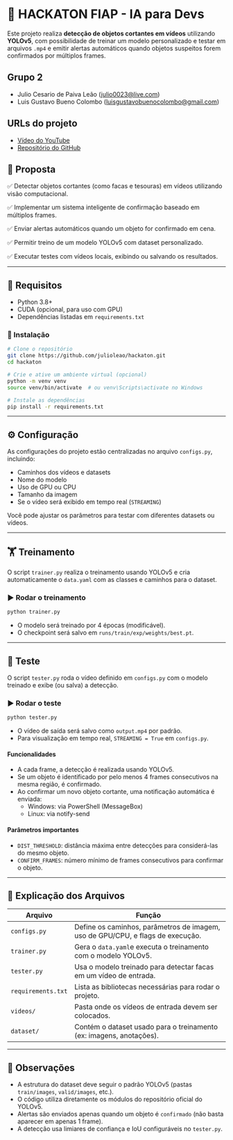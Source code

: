 # 🔪 HACKATON FIAP - IA para Devs

Este projeto realiza **detecção de objetos cortantes em vídeos** utilizando **YOLOv5**, com possibilidade de treinar um modelo personalizado e testar em arquivos `.mp4` e emitir alertas automáticos quando objetos suspeitos forem confirmados por múltiplos frames.

## Grupo 2

- Julio Cesario de Paiva Leão (julio0023@live.com)
- Luis Gustavo Bueno Colombo (luisgustavobuenocolombo@gmail.com)

## URLs do projeto

- [Vídeo do YouTube]()
- [Repositório do GitHub](https://github.com/julioleao/hackaton)

## 🎯 Proposta

✅ Detectar objetos cortantes (como facas e tesouras) em vídeos utilizando visão computacional.

✅ Implementar um sistema inteligente de confirmação baseado em múltiplos frames.

✅ Enviar alertas automáticos quando um objeto for confirmado em cena.

✅ Permitir treino de um modelo YOLOv5 com dataset personalizado.

✅ Executar testes com vídeos locais, exibindo ou salvando os resultados.

---

## 🧪 Requisitos

- Python 3.8+
- CUDA (opcional, para uso com GPU)
- Dependências listadas em `requirements.txt`

### 🔧 Instalação

```bash
# Clone o repositório
git clone https://github.com/julioleao/hackaton.git
cd hackaton

# Crie e ative um ambiente virtual (opcional)
python -m venv venv
source venv/bin/activate  # ou venv\Scripts\activate no Windows

# Instale as dependências
pip install -r requirements.txt
```

---

## ⚙️ Configuração

As configurações do projeto estão centralizadas no arquivo `configs.py`, incluindo:

- Caminhos dos vídeos e datasets
- Nome do modelo
- Uso de GPU ou CPU
- Tamanho da imagem
- Se o vídeo será exibido em tempo real (`STREAMING`)

Você pode ajustar os parâmetros para testar com diferentes datasets ou vídeos.

---

## 🏋️ Treinamento

O script `trainer.py` realiza o treinamento usando YOLOv5 e cria automaticamente o `data.yaml` com as classes e caminhos para o dataset.

### ▶️ Rodar o treinamento

```bash
python trainer.py
```

- O modelo será treinado por 4 épocas (modificável).
- O checkpoint será salvo em `runs/train/exp/weights/best.pt`.

---

## 🎯 Teste

O script `tester.py` roda o vídeo definido em `configs.py` com o modelo treinado e exibe (ou salva) a detecção.

### ▶️ Rodar o teste

```bash
python tester.py
```

- O vídeo de saída será salvo como `output.mp4` por padrão.
- Para visualização em tempo real, `STREAMING = True` em `configs.py`.

#### Funcionalidades

- A cada frame, a detecção é realizada usando YOLOv5.
- Se um objeto é identificado por pelo menos 4 frames consecutivos na mesma região, é confirmado.
- Ao confirmar um novo objeto cortante, uma notificação automática é enviada:
  - Windows: via PowerShell (MessageBox)
  - Linux: via notify-send

#### Parâmetros importantes

- `DIST_THRESHOLD`: distância máxima entre detecções para considerá-las do mesmo objeto.
- `CONFIRM_FRAMES`: número mínimo de frames consecutivos para confirmar o objeto.

---

## 📝 Explicação dos Arquivos

| Arquivo | Função |
|--- | --- |
| `configs.py` | Define os caminhos, parâmetros de imagem, uso de GPU/CPU, e flags de execução. |
| `trainer.py` | Gera o `data.yaml`e executa o treinamento com o modelo YOLOv5.|
| `tester.py` | Usa o modelo treinado para detectar facas em um vídeo de entrada.|
| `requirements.txt` | Lista as bibliotecas necessárias para rodar o projeto.|
| `videos/` | Pasta onde os vídeos de entrada devem ser colocados.|
| `dataset/` | Contém o dataset usado para o treinamento (ex: imagens, anotações).|

---

## 📌 Observações

- A estrutura do dataset deve seguir o padrão YOLOv5 (pastas `train/images`, `valid/images`, etc.).
- O código utiliza diretamente os módulos do repositório oficial do YOLOv5.
- Alertas são enviados apenas quando um objeto é `confirmado` (não basta aparecer em apenas 1 frame).
- A detecção usa limiares de confiança e IoU configuráveis no `tester.py`.
